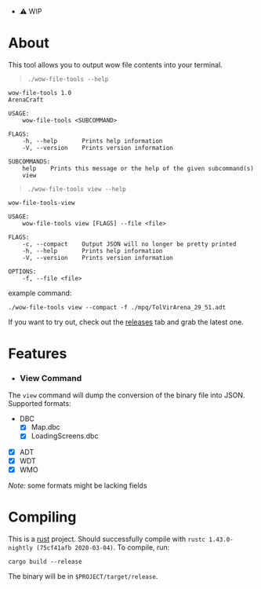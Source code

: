 - ⚠ WIP

# About

This tool allows you to output wow file contents into your terminal. 


> `./wow-file-tools --help`

```
wow-file-tools 1.0
ArenaCraft

USAGE:
    wow-file-tools <SUBCOMMAND>

FLAGS:
    -h, --help       Prints help information
    -V, --version    Prints version information

SUBCOMMANDS:
    help    Prints this message or the help of the given subcommand(s)
    view    
```

> `./wow-file-tools view --help`

```
wow-file-tools-view 

USAGE:
    wow-file-tools view [FLAGS] --file <file>

FLAGS:
    -c, --compact    Output JSON will no longer be pretty printed
    -h, --help       Prints help information
    -V, --version    Prints version information

OPTIONS:
    -f, --file <file>    

```

example command:

`./wow-file-tools view --compact -f ./mpq/TolVirArena_29_51.adt`

If you want to try out, check out the [releases](https://github.com/arenacraftwow/wow-file-tools/releases) tab and grab the latest one.

# Features

- ### View Command

The `view` command will dump the conversion of the binary file into JSON. Supported formats: 

* DBC
    - [x] Map.dbc
    - [x] LoadingScreens.dbc
* [x] ADT
* [x] WDT
* [x] WMO

*Note:* some formats might be lacking fields


# Compiling

This is a [rust](https://www.rust-lang.org/) project. Should successfully compile with `rustc 1.43.0-nightly (75cf41afb 2020-03-04)`. To compile, run: 

`cargo build --release` 

The binary will be in `$PROJECT/target/release`. 
